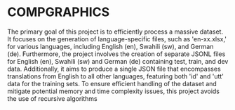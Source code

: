# COMPGRAPHICS
The primary goal of this project is to efficiently process a massive dataset. It focuses on the generation of language-specific files, such as 'en-xx.xlsx,' for various languages, including English (en), Swahili (sw), and German (de). Furthermore, the project involves the creation of separate JSONL files for English (en), Swahili (sw) and German (de) containing test, train, and dev data. Additionally, it aims to produce a single JSON file that encompasses translations from English to all other languages, featuring both 'id' and 'utt' data for the training sets. To ensure efficient handling of the dataset and mitigate potential memory and time complexity issues, this project avoids the use of recursive algorithms
